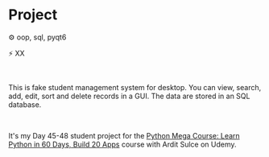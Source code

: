 # Project

⚙️ oop, sql, pyqt6

⚡   XX

 

This is fake student management system for desktop. You can view, search, add, edit, sort and delete records in a GUI. The data are stored in an SQL database.

 

It's my Day 45-48 student project for the [Python Mega Course: Learn Python in 60 Days, Build 20 Apps](https://www.udemy.com/course/the-python-mega-course) course with Ardit Sulce on Udemy. 
